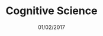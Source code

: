 ---
title: "Cognitive Science"
cover: "/maps/cognitive_science.png"
id: "fe385e803833403cbfade8569851ba9c"
date: "01/02/2017"
category: "another one"
description: "This is a great map about Cognitive Science"
tags:
    - test
    - something
    - tagging
---